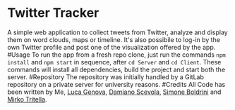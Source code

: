 # Twitter Tracker
A simple web application to collect tweets from Twitter, analyze and display them on word clouds, maps or timeline. It's also possibile to log-in by the own Twitter profile and post one of the visualization offered by the app.
#Usage
To run the app from a fresh repo clone, just run the commands `npm install` and `npm start` in sequence, after `cd Server` and `cd Client`. These commands will install all dependencies, build the project and start both the server.
#Repository
The repository was initially handled by a GitLab repository on a private server for university reasons.
#Credits
All Code has been written by Me, [Luca Genova](https://github.com/Lucajett99), [Damiano Scevola](https://github.com/lusvelt), [Simone Boldrini](https://github.com/minosse99) and [Mirko Tritella](https://github.com/Emeierkeio).
